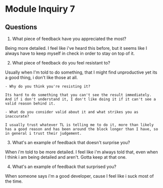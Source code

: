 # Module Inquiry 7

## Questions

1. What piece of feedback have you appreciated the most?

Being more detailed. I feel like i've heard this before, but it seems like I always have to keep myself in check in order to stay on top of it.

2. What piece of feedback do you feel resistant to?

Usually when I'm told to do something, that I might find unproductive yet its a good thing, i don't like those at all.

    - Why do you think you're resisting it?

    Its hard to do something that you can't see the result immediately. And if i don't understand it, I don't like doing it if it can't see a valid reason behind it.

    - What do you consider valid about it and what strikes you as inaccurate?

    I usually trust whatever TL is telling me to do it, more than likely has a good reason and has been around the block longer than I have, so in general i trust their judgement.

3. What's an example of feedback that doesn't surprise you?

When i'm told to be more detailed. I feel like i'm always told that, even when I think i am being detailed and aren't. Gotta keep at that one.

4. What's an example of feedback that surprised you?

When someone says i'm a good developer, cause I feel like i suck most of the time.
